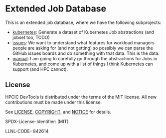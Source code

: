 # Extended Job Database

This is an extended job database, where we have the following subprojects:

- [kubernetes](kubernetes): Generate a dataset of Kubernetes Job abstractions (and jobset too, TODO)
- [issues](issues): We want to understand what features for workload managers people are asking for (and not getting) so possibly we can parse the GitHub issues boards and do something with that data. This is the data.
- [manual](manual): I am going to carefully go through the abstractions for Jobs in Kubernetes, and come up with a list of things I think Kubernetes can support (and HPC cannot).

## License

HPCIC DevTools is distributed under the terms of the MIT license.
All new contributions must be made under this license.

See [LICENSE](https://github.com/converged-computing/cloud-select/blob/main/LICENSE),
[COPYRIGHT](https://github.com/converged-computing/cloud-select/blob/main/COPYRIGHT), and
[NOTICE](https://github.com/converged-computing/cloud-select/blob/main/NOTICE) for details.

SPDX-License-Identifier: (MIT)

LLNL-CODE- 842614

